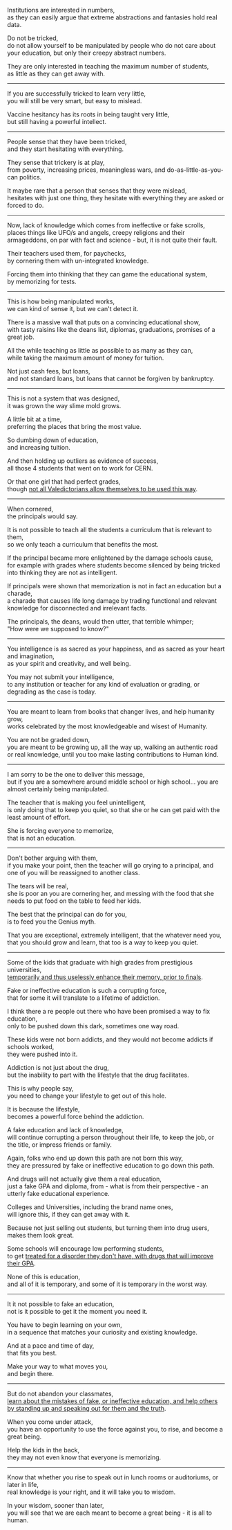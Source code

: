 Institutions are interested in numbers,\
as they can easily argue that extreme abstractions and fantasies hold real data.

Do not be tricked,\
do not allow yourself to be manipulated by people who do not care about your education, but only their creepy abstract numbers.

They are only interested in teaching the maximum number of students,\
as little as they can get away with.

---

If you are successfully tricked to learn very little,\
you will still be very smart, but easy to mislead.

Vaccine hesitancy has its roots in being taught very little,\
but still having a powerful intellect.

---

People sense that they have been tricked,\
and they start hesitating with everything.

They sense that trickery is at play,\
from poverty, increasing prices, meaningless wars, and do-as-little-as-you-can politics.

It maybe rare that a person that senses that they were mislead,\
hesitates with just one thing, they hesitate with everything they are asked or forced to do.

---

Now, lack of knowledge which comes from ineffective or fake scrolls,\
places things like UFO/s and angels, creepy religions and their armageddons, on par with fact and science - but, it is not quite their fault.

Their teachers used them, for paychecks,\
by cornering them with un-integrated knowledge.

Forcing them into thinking that they can game the educational system,\
by memorizing for tests.

---

This is how being manipulated works,\
we can kind of sense it, but we can't detect it.

There is a massive wall that puts on a convincing educational show,\
with tasty raisins like the deans list, diplomas, graduations, promises of a great job.

All the while teaching as little as possible to as many as they can,\
while taking the maximum amount of money for tuition.

Not just cash fees, but loans,\
and not standard loans, but loans that cannot be forgiven by bankruptcy.

---

This is not a system that was designed,\
it was grown the way slime mold grows.

A little bit at a time,\
preferring the places that bring the most value.

So dumbing down of education,\
and increasing tuition.

And then holding up outliers as evidence of success,\
all those 4 students that went on to work for CERN.

Or that one girl that had perfect grades,\
though [not all Valedictorians allow themselves to be used this way](https://www.youtube.com/watch?v=9M4tdMsg3ts).

---

When cornered,\
the principals would say.

It is not possible to teach all the students a curriculum that is relevant to them,\
so we only teach a curriculum that benefits the most.

If the principal became more enlightened by the damage schools cause,\
for example with grades where students become silenced by being tricked into thinking they are not as intelligent.

If principals were shown that memorization is not in fact an education but a charade,\
a charade that causes life long damage by trading functional and relevant knowledge for disconnected and irrelevant facts.

The principals, the deans, would then utter, that terrible whimper;\
"How were we supposed to know?"

---

You intelligence is as sacred as your happiness, and as sacred as your heart and imagination,\
as your spirit and creativity, and well being.

You may not submit your intelligence,\
to any institution or teacher for any kind of evaluation or grading, or degrading as the case is today.

---

You are meant to learn from books that changer lives, and help humanity grow,\
works celebrated by the most knowledgeable and wisest of Humanity.

You are not be graded down,\
you are meant to be growing up, all the way up, walking an authentic road or real knowledge, until you too make lasting contributions to Human kind.

---

I am sorry to be the one to deliver this message,\
but if you are a somewhere around middle school or high school... you are almost certainly being manipulated.

The teacher that is making you feel unintelligent,\
is only doing that to keep you quiet, so that she or he can get paid with the least amount of effort.

She is forcing everyone to memorize,\
that is not an education.

---

Don't bother arguing with them,\
if you make your point, then the teacher will go crying to a principal, and one of you will be reassigned to another class.

The tears will be real,\
she is poor an you are cornering her, and messing with the food that she needs to put food on the table to feed her kids.

The best that the principal can do for you,\
is to feed you the Genius myth.

That you are exceptional, extremely intelligent, that the whatever need you,\
that you should grow and learn, that too is a way to keep you quiet.

---

Some of the kids that graduate with high grades from prestigious universities,\
[temporarily and thus uselessly enhance their memory, prior to finals](https://www.youtube.com/watch?v=VqWnumbraI4).

Fake or ineffective education is such a corrupting force,\
that for some it will translate to a lifetime of addiction.

I think there a re people out there who have been promised a way to fix education,\
only to be pushed down this dark, sometimes one way road.

These kids were not born addicts, and they would not become addicts if schools worked,\
they were pushed into it.

Addiction is not just about the drug,\
but the inability to part with the lifestyle that the drug facilitates.

This is why people say,\
you need to change your lifestyle to get out of this hole.

It is because the lifestyle,\
becomes a powerful force behind the addiction.

A fake education and lack of knowledge,\
will continue corrupting a person throughout their life, to keep the job, or the title, or impress friends or family.

Again, folks who end up down this path are not born this way,\
they are pressured by fake or ineffective education to go down this path.

And drugs will not actually give them a real education,\
just a fake GPA and diploma, from - what is from their perspective - an utterly fake educational experience.

Colleges and Universities, including the brand name ones,\
will ignore this, if they can get away with it.

Because not just selling out students, but turning them into drug users,\
makes them look great.

Some schools will encourage low performing students,\
to get [treated for a disorder they don't have, with drugs that will improve their GPA](https://www.youtube.com/watch?v=HInN7t4Zl04).

None of this is education,\
and all of it is temporary, and some of it is temporary in the worst way.

---

It it not possible to fake an education,\
not is it possible to get it the moment you need it.

You have to begin learning on your own,\
in a sequence that matches your curiosity and existing knowledge.

And at a pace and time of day,\
that fits you best.

Make your way to what moves you,\
and begin there.

---

But do not abandon your classmates,\
[learn about the mistakes of fake, or ineffective education, and help others by standing up and speaking out for them and the truth](https://www.youtube.com/watch?v=rKS_HhdSJ_4).

When you come under attack,\
you have an opportunity to use the force against you, to rise, and become a great being.

Help the kids in the back,\
they may not even know that everyone is memorizing.

---

Know that whether you rise to speak out in lunch rooms or auditoriums, or later in life,\
real knowledge is your right, and it will take you to wisdom.

In your wisdom, sooner than later,\
you will see that we are each meant to become a great being - it is all to human.
